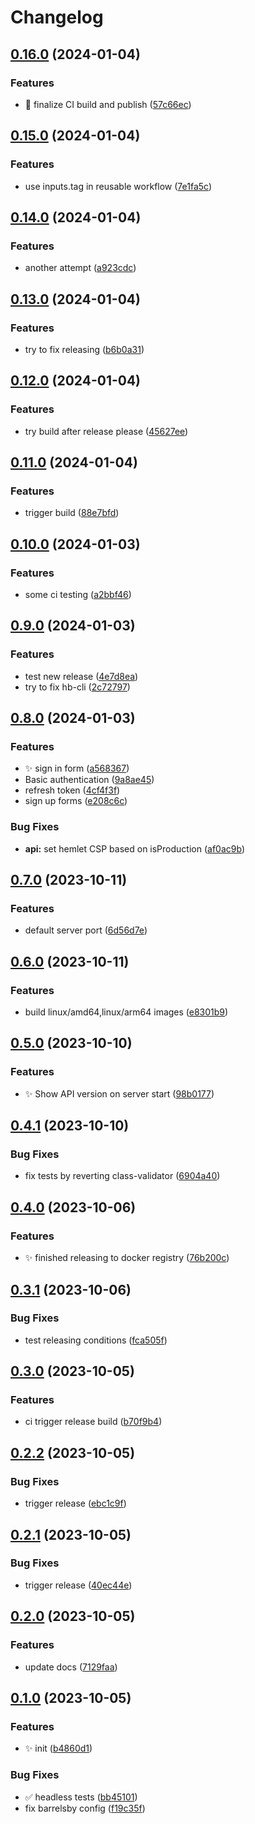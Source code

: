 # Changelog

## [0.16.0](https://github.com/radoslavirha/hikers-book/compare/0.15.0...0.16.0) (2024-01-04)


### Features

* :green_heart: finalize CI build and publish ([57c66ec](https://github.com/radoslavirha/hikers-book/commit/57c66ecee953beb47c7e30a0a1d1cb536bb0a976))

## [0.15.0](https://github.com/radoslavirha/hikers-book/compare/0.14.0...0.15.0) (2024-01-04)


### Features

* use inputs.tag in reusable workflow ([7e1fa5c](https://github.com/radoslavirha/hikers-book/commit/7e1fa5c6904b1534dc777425314f1643030db32b))

## [0.14.0](https://github.com/radoslavirha/hikers-book/compare/0.13.0...0.14.0) (2024-01-04)


### Features

* another attempt ([a923cdc](https://github.com/radoslavirha/hikers-book/commit/a923cdc463b3b8a3bea64f91789ad3e92c2bc5c5))

## [0.13.0](https://github.com/radoslavirha/hikers-book/compare/0.12.0...0.13.0) (2024-01-04)


### Features

* try to fix releasing ([b6b0a31](https://github.com/radoslavirha/hikers-book/commit/b6b0a31fd4caf354cce3a32f8df064156561a002))

## [0.12.0](https://github.com/radoslavirha/hikers-book/compare/0.11.0...0.12.0) (2024-01-04)


### Features

* try build after release please ([45627ee](https://github.com/radoslavirha/hikers-book/commit/45627eec84642c0c5d91c21ff700eb8dde652eeb))

## [0.11.0](https://github.com/radoslavirha/hikers-book/compare/0.10.0...0.11.0) (2024-01-04)


### Features

* trigger build ([88e7bfd](https://github.com/radoslavirha/hikers-book/commit/88e7bfd8d04c6babd060cf084e9c2c010e26a903))

## [0.10.0](https://github.com/radoslavirha/hikers-book/compare/0.9.0...0.10.0) (2024-01-03)


### Features

* some ci testing ([a2bbf46](https://github.com/radoslavirha/hikers-book/commit/a2bbf46f0c6a5a3a87510d788a9dbcbf089a8872))

## [0.9.0](https://github.com/radoslavirha/hikers-book/compare/0.8.0...0.9.0) (2024-01-03)


### Features

* test new release ([4e7d8ea](https://github.com/radoslavirha/hikers-book/commit/4e7d8ea9d38ae73cae2d0d016166cbc4bd5021bd))
* try to fix hb-cli ([2c72797](https://github.com/radoslavirha/hikers-book/commit/2c727971441078617c1c2b94d836a0a4a80e342d))

## [0.8.0](https://github.com/radoslavirha/hikers-book/compare/0.7.0...0.8.0) (2024-01-03)


### Features

* :sparkles: sign in form ([a568367](https://github.com/radoslavirha/hikers-book/commit/a568367e5e0943edec31da965686d05e9ace36d6))
* Basic authentication ([9a8ae45](https://github.com/radoslavirha/hikers-book/commit/9a8ae45037d82eff7e07a355b2f11d81fca666a1))
* refresh token ([4cf4f3f](https://github.com/radoslavirha/hikers-book/commit/4cf4f3f31fb33cd8043547910a80c09b24750a97))
* sign up forms ([e208c6c](https://github.com/radoslavirha/hikers-book/commit/e208c6c52f406ea1d5553054a4853c5ae74acd00))


### Bug Fixes

* **api:** set hemlet CSP based on isProduction ([af0ac9b](https://github.com/radoslavirha/hikers-book/commit/af0ac9b23f6ee71d9a26252c2e9a29b5f2b08e3a))

## [0.7.0](https://github.com/radoslavirha/hikers-book/compare/0.6.0...0.7.0) (2023-10-11)


### Features

* default server port ([6d56d7e](https://github.com/radoslavirha/hikers-book/commit/6d56d7ebe8cd396f6e4d3aea4eec19227fae49a7))

## [0.6.0](https://github.com/radoslavirha/hikers-book/compare/0.5.0...0.6.0) (2023-10-11)


### Features

* build linux/amd64,linux/arm64 images ([e8301b9](https://github.com/radoslavirha/hikers-book/commit/e8301b94c868c869682d4e252384cf7855bbdba9))

## [0.5.0](https://github.com/radoslavirha/hikers-book/compare/0.4.1...0.5.0) (2023-10-10)


### Features

* :sparkles: Show API version on server start ([98b0177](https://github.com/radoslavirha/hikers-book/commit/98b01772f95980615124bcb1ac76d5567bc7f717))

## [0.4.1](https://github.com/radoslavirha/hikers-book/compare/0.4.0...0.4.1) (2023-10-10)


### Bug Fixes

* fix tests by reverting class-validator ([6904a40](https://github.com/radoslavirha/hikers-book/commit/6904a403d26aa3f66c7d3c22e352242fe4e9224e))

## [0.4.0](https://github.com/radoslavirha/hikers-book/compare/0.3.1...0.4.0) (2023-10-06)


### Features

* :sparkles: finished releasing to docker registry ([76b200c](https://github.com/radoslavirha/hikers-book/commit/76b200cd5fa3aeabadca494123b7d1fdd1999e7f))

## [0.3.1](https://github.com/radoslavirha/hikers-book/compare/0.3.0...0.3.1) (2023-10-06)


### Bug Fixes

* test releasing conditions ([fca505f](https://github.com/radoslavirha/hikers-book/commit/fca505f40b78023f16eb9df79e8f07583ff12521))

## [0.3.0](https://github.com/radoslavirha/hikers-book/compare/0.2.2...0.3.0) (2023-10-05)


### Features

* ci trigger release build ([b70f9b4](https://github.com/radoslavirha/hikers-book/commit/b70f9b4ad50f68d30816b6bc011316dc6651d5f6))

## [0.2.2](https://github.com/radoslavirha/hikers-book/compare/0.2.1...0.2.2) (2023-10-05)


### Bug Fixes

* trigger release ([ebc1c9f](https://github.com/radoslavirha/hikers-book/commit/ebc1c9ff3e790b8fa2ac0f173bb2fe59ea61f503))

## [0.2.1](https://github.com/radoslavirha/hikers-book/compare/0.2.0...0.2.1) (2023-10-05)


### Bug Fixes

* trigger release ([40ec44e](https://github.com/radoslavirha/hikers-book/commit/40ec44e32d96ed41c6510babc9a2ca9d4a61c5a4))

## [0.2.0](https://github.com/radoslavirha/hikers-book/compare/0.1.0...0.2.0) (2023-10-05)


### Features

* update docs ([7129faa](https://github.com/radoslavirha/hikers-book/commit/7129faaa778470bf0a312169f0b73201ddbcdc1e))

## [0.1.0](https://github.com/radoslavirha/hikers-book/compare/v0.0.1...0.1.0) (2023-10-05)


### Features

* :sparkles: init ([b4860d1](https://github.com/radoslavirha/hikers-book/commit/b4860d1517db4492a4de1a6c7f9efce631262b0b))


### Bug Fixes

* :white_check_mark: headless tests ([bb45101](https://github.com/radoslavirha/hikers-book/commit/bb45101b73a37ac42eb5f1041b52a8afdaeec8ab))
* fix barrelsby config ([f19c35f](https://github.com/radoslavirha/hikers-book/commit/f19c35f8914b1ac85a8525b61c1c68037559bd42))
